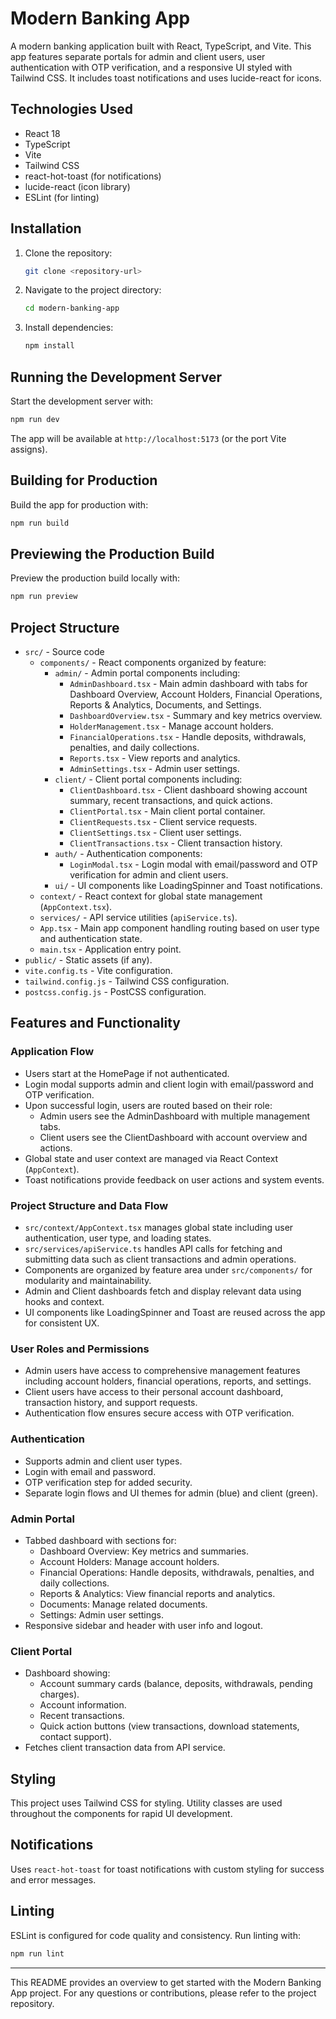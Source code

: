 # Modern Banking App

A modern banking application built with React, TypeScript, and Vite. This app features separate portals for admin and client users, user authentication with OTP verification, and a responsive UI styled with Tailwind CSS. It includes toast notifications and uses lucide-react for icons.

## Technologies Used

- React 18
- TypeScript
- Vite
- Tailwind CSS
- react-hot-toast (for notifications)
- lucide-react (icon library)
- ESLint (for linting)

## Installation

1. Clone the repository:
   ```bash
   git clone <repository-url>
   ```
2. Navigate to the project directory:
   ```bash
   cd modern-banking-app
   ```
3. Install dependencies:
   ```bash
   npm install
   ```

## Running the Development Server

Start the development server with:

```bash
npm run dev
```

The app will be available at `http://localhost:5173` (or the port Vite assigns).

## Building for Production

Build the app for production with:

```bash
npm run build
```

## Previewing the Production Build

Preview the production build locally with:

```bash
npm run preview
```

## Project Structure

- `src/` - Source code
  - `components/` - React components organized by feature:
    - `admin/` - Admin portal components including:
      - `AdminDashboard.tsx` - Main admin dashboard with tabs for Dashboard Overview, Account Holders, Financial Operations, Reports & Analytics, Documents, and Settings.
      - `DashboardOverview.tsx` - Summary and key metrics overview.
      - `HolderManagement.tsx` - Manage account holders.
      - `FinancialOperations.tsx` - Handle deposits, withdrawals, penalties, and daily collections.
      - `Reports.tsx` - View reports and analytics.
      - `AdminSettings.tsx` - Admin user settings.
    - `client/` - Client portal components including:
      - `ClientDashboard.tsx` - Client dashboard showing account summary, recent transactions, and quick actions.
      - `ClientPortal.tsx` - Main client portal container.
      - `ClientRequests.tsx` - Client service requests.
      - `ClientSettings.tsx` - Client user settings.
      - `ClientTransactions.tsx` - Client transaction history.
    - `auth/` - Authentication components:
      - `LoginModal.tsx` - Login modal with email/password and OTP verification for admin and client users.
    - `ui/` - UI components like LoadingSpinner and Toast notifications.
  - `context/` - React context for global state management (`AppContext.tsx`).
  - `services/` - API service utilities (`apiService.ts`).
  - `App.tsx` - Main app component handling routing based on user type and authentication state.
  - `main.tsx` - Application entry point.
- `public/` - Static assets (if any).
- `vite.config.ts` - Vite configuration.
- `tailwind.config.js` - Tailwind CSS configuration.
- `postcss.config.js` - PostCSS configuration.

## Features and Functionality

### Application Flow

- Users start at the HomePage if not authenticated.
- Login modal supports admin and client login with email/password and OTP verification.
- Upon successful login, users are routed based on their role:
  - Admin users see the AdminDashboard with multiple management tabs.
  - Client users see the ClientDashboard with account overview and actions.
- Global state and user context are managed via React Context (`AppContext`).
- Toast notifications provide feedback on user actions and system events.

### Project Structure and Data Flow

- `src/context/AppContext.tsx` manages global state including user authentication, user type, and loading states.
- `src/services/apiService.ts` handles API calls for fetching and submitting data such as client transactions and admin operations.
- Components are organized by feature area under `src/components/` for modularity and maintainability.
- Admin and Client dashboards fetch and display relevant data using hooks and context.
- UI components like LoadingSpinner and Toast are reused across the app for consistent UX.

### User Roles and Permissions

- Admin users have access to comprehensive management features including account holders, financial operations, reports, and settings.
- Client users have access to their personal account dashboard, transaction history, and support requests.
- Authentication flow ensures secure access with OTP verification.

### Authentication

- Supports admin and client user types.
- Login with email and password.
- OTP verification step for added security.
- Separate login flows and UI themes for admin (blue) and client (green).

### Admin Portal

- Tabbed dashboard with sections for:
  - Dashboard Overview: Key metrics and summaries.
  - Account Holders: Manage account holders.
  - Financial Operations: Handle deposits, withdrawals, penalties, and daily collections.
  - Reports & Analytics: View financial reports and analytics.
  - Documents: Manage related documents.
  - Settings: Admin user settings.
- Responsive sidebar and header with user info and logout.

### Client Portal

- Dashboard showing:
  - Account summary cards (balance, deposits, withdrawals, pending charges).
  - Account information.
  - Recent transactions.
  - Quick action buttons (view transactions, download statements, contact support).
- Fetches client transaction data from API service.

## Styling

This project uses Tailwind CSS for styling. Utility classes are used throughout the components for rapid UI development.

## Notifications

Uses `react-hot-toast` for toast notifications with custom styling for success and error messages.

## Linting

ESLint is configured for code quality and consistency. Run linting with:

```bash
npm run lint
```

---

This README provides an overview to get started with the Modern Banking App project. For any questions or contributions, please refer to the project repository.

